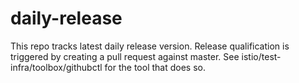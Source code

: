 # daily-release

This repo tracks latest daily release version. Release qualification is triggered by creating a pull request against master. See istio/test-infra/toolbox/githubctl for the tool that does so. 
